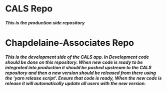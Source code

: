 # CALS Repo

##### This is the production side repository


# Chapdelaine-Associates Repo

##### This is the development side of the CALS app. In Development code should be done on this repository. When new code is ready to be integrated into production it should be pushed upstream to the CALS repository and then a new version should be released from there using the 'yarn release script'. Ensure that code is ready, When the new code is release it will automatically update all users with the new version.
